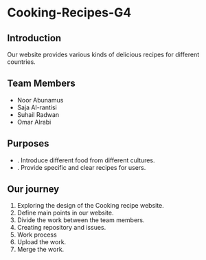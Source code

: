 # Cooking-Recipes-G4

##  Introduction
Our website provides various kinds of delicious recipes for different countries. 

## Team Members
* Noor Abunamus 
* Saja Al-rantisi
* Suhail Radwan
* Omar Alrabi

## Purposes
 *  . Introduce different food from different cultures.
 *  . Provide specific and clear recipes for users.
   
## Our journey
   
   1. Exploring the design of the Cooking recipe website.
   2. Define main points in our website.
   3. Divide the work between the team members.
   4. Creating repository and issues.
   5. Work process
   6. Upload the work.
   7. Merge the work.
